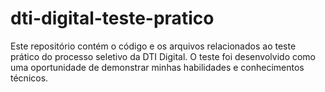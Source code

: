 # dti-digital-teste-pratico
Este repositório contém o código e os arquivos relacionados ao teste prático do processo seletivo da DTI Digital. O teste foi desenvolvido como uma oportunidade de demonstrar minhas habilidades e conhecimentos técnicos.
